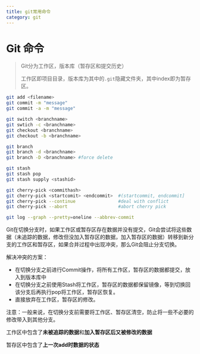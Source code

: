 ```yaml
---
title: git常用命令
category: git
---
```


# Git 命令

> Git分为工作区，版本库（暂存区和提交历史）
>
> 工作区即项目目录，版本库为其中的`.git`隐藏文件夹，其中index即为暂存区。

```bash
git add <filename>
git commit -m "message"
git commit -a -m "message"
```

```bash
git switch <branchname>
git swtich -c <branchname>
git checkout <branchname>
git checkout -b <branchname>
```

```bash
git branch
git branch -d <branchname>
git branch -D <branchname> #force delete
```

```bash
git stash
git stash pop
git stash supply <stashid>
```

```bash
git cherry-pick <commithash>
git cherry-pick <startcomit> <endcommit>  #(startcommit, endcommit]
git cherry-pick --continue                #deal with conflict
git cherry-pick --abort                   #abort cherry pick
```

```bash
git log --graph --pretty=oneline --abbrev-commit
```



Git在切换分支时，如果工作区或暂存区存在数据并没有提交，Git会尝试将这些数据（未追踪的数据，修改但没加入暂存区的数据，加入暂存区的数据）转移到新分支的工作区和暂存区，如果合并过程中出现冲突，那么Git会阻止分支切换。

解决冲突的方案：

* 在切换分支之前进行Commit操作，将所有工作区，暂存区的数据都提交，放入到版本库中
* 在切换分支之前使用Stash将工作区，暂存区的数据都保留镜像，等到切换回该分支后再执行pop将工作区，暂存区恢复。
* 直接放弃在工作区，暂存区的修改。

注意：一般来说，在切换分支前需要将工作区、暂存区清空，防止将一些不必要的修改带入到其他分支。

工作区中包含了**未被追踪的数据**和**加入暂存区后又被修改的数据**

暂存区中包含了**上一次add时数据的状态**